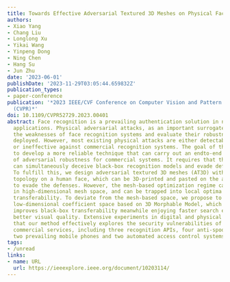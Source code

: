 ```yaml
---
title: Towards Effective Adversarial Textured 3D Meshes on Physical Face Recognition
authors:
- Xiao Yang
- Chang Liu
- Longlong Xu
- Yikai Wang
- Yinpeng Dong
- Ning Chen
- Hang Su
- Jun Zhu
date: '2023-06-01'
publishDate: '2023-11-29T03:05:44.659832Z'
publication_types:
- paper-conference
publication: '*2023 IEEE/CVF Conference on Computer Vision and Pattern Recognition
  (CVPR)*'
doi: 10.1109/CVPR52729.2023.00401
abstract: Face recognition is a prevailing authentication solution in numerous biometric
  applications. Physical adversarial attacks, as an important surrogate, can identify
  the weaknesses of face recognition systems and evaluate their robustness before
  deployed. However, most existing physical attacks are either detectable readily
  or ineffective against commercial recognition systems. The goal of this work is
  to develop a more reliable technique that can carry out an endto-end evaluation
  of adversarial robustness for commercial systems. It requires that this technique
  can simultaneously deceive black-box recognition models and evade defensive mechanisms.
  To fulfill this, we design adversarial textured 3D meshes (AT3D) with an elaborate
  topology on a human face, which can be 3D-printed and pasted on the attacker’s face
  to evade the defenses. However, the mesh-based optimization regime calculates gradients
  in high-dimensional mesh space, and can be trapped into local optima with unsatisfactory
  transferability. To deviate from the mesh-based space, we propose to perturb the
  low-dimensional coefficient space based on 3D Morphable Model, which significantly
  improves black-box transferability meanwhile enjoying faster search efficiency and
  better visual quality. Extensive experiments in digital and physical scenarios show
  that our method effectively explores the security vulnerabilities of multiple popular
  commercial services, including three recognition APIs, four anti-spoofing APIs,
  two prevailing mobile phones and two automated access control systems.
tags:
- /unread
links:
- name: URL
  url: https://ieeexplore.ieee.org/document/10203114/
---
```

